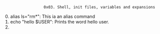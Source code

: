                       0x03. Shell, init files, variables and expansions
0. alias ls="rm*": This ia an alias command
1. echo "hello $USER": Prints the word hello user.
2. 
